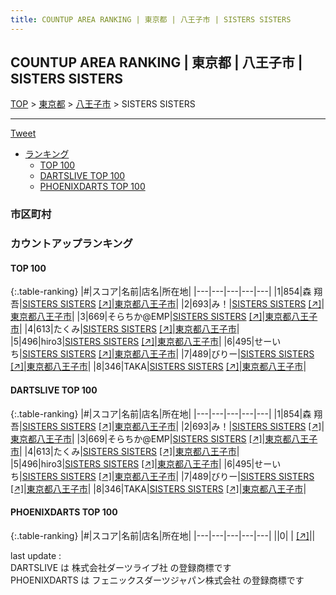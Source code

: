 ```yaml
---
title: COUNTUP AREA RANKING | 東京都 | 八王子市 | SISTERS SISTERS
---
```

## COUNTUP AREA RANKING | 東京都 | 八王子市 | SISTERS SISTERS

[TOP](/darts/rank/) > [東京都](/darts/rank/東京都/) > [八王子市](/darts/rank/東京都/八王子市/) > SISTERS SISTERS

___

<a href="https://twitter.com/share?ref_src=twsrc%5Etfw" data-text="COUNTUP AREA RANKING | 東京都八王子市SISTERS SISTERS" class="twitter-share-button" data-hashtags="DARTSLIVE,PHOENIXDARTS,darts,ダーツ" data-show-count="false">Tweet</a>

* [ランキング](#カウントアップランキング)
    * [TOP 100](#top-100)
    * [DARTSLIVE TOP 100](#dartslive-top-100)
    * [PHOENIXDARTS TOP 100](#phoenixdarts-top-100)

### 市区町村

<ul>

</ul>

### カウントアップランキング

#### TOP 100



{:.table-ranking}
|#|スコア|名前|店名|所在地|
|---|---|---|---|---|
|1|854|<span class="rank-name-dl">森 翔吾</span>|<a href="/darts/rank/shops/f7e56b531c0c8664f454cb89828a1cfe.html">SISTERS SISTERS</a> <a href="https://search.dartslive.com/jp/shop/f7e56b531c0c8664f454cb89828a1cfe">[↗]</a>|<a href="/darts/rank/東京都/八王子市">東京都八王子市</a>|
|2|693|<span class="rank-name-dl">み！</span>|<a href="/darts/rank/shops/f7e56b531c0c8664f454cb89828a1cfe.html">SISTERS SISTERS</a> <a href="https://search.dartslive.com/jp/shop/f7e56b531c0c8664f454cb89828a1cfe">[↗]</a>|<a href="/darts/rank/東京都/八王子市">東京都八王子市</a>|
|3|669|<span class="rank-name-dl">そらちか@EMP</span>|<a href="/darts/rank/shops/f7e56b531c0c8664f454cb89828a1cfe.html">SISTERS SISTERS</a> <a href="https://search.dartslive.com/jp/shop/f7e56b531c0c8664f454cb89828a1cfe">[↗]</a>|<a href="/darts/rank/東京都/八王子市">東京都八王子市</a>|
|4|613|<span class="rank-name-dl">たくみ</span>|<a href="/darts/rank/shops/f7e56b531c0c8664f454cb89828a1cfe.html">SISTERS SISTERS</a> <a href="https://search.dartslive.com/jp/shop/f7e56b531c0c8664f454cb89828a1cfe">[↗]</a>|<a href="/darts/rank/東京都/八王子市">東京都八王子市</a>|
|5|496|<span class="rank-name-dl">hiro3</span>|<a href="/darts/rank/shops/f7e56b531c0c8664f454cb89828a1cfe.html">SISTERS SISTERS</a> <a href="https://search.dartslive.com/jp/shop/f7e56b531c0c8664f454cb89828a1cfe">[↗]</a>|<a href="/darts/rank/東京都/八王子市">東京都八王子市</a>|
|6|495|<span class="rank-name-dl">せーいち</span>|<a href="/darts/rank/shops/f7e56b531c0c8664f454cb89828a1cfe.html">SISTERS SISTERS</a> <a href="https://search.dartslive.com/jp/shop/f7e56b531c0c8664f454cb89828a1cfe">[↗]</a>|<a href="/darts/rank/東京都/八王子市">東京都八王子市</a>|
|7|489|<span class="rank-name-dl">びりー</span>|<a href="/darts/rank/shops/f7e56b531c0c8664f454cb89828a1cfe.html">SISTERS SISTERS</a> <a href="https://search.dartslive.com/jp/shop/f7e56b531c0c8664f454cb89828a1cfe">[↗]</a>|<a href="/darts/rank/東京都/八王子市">東京都八王子市</a>|
|8|346|<span class="rank-name-dl">TAKA</span>|<a href="/darts/rank/shops/f7e56b531c0c8664f454cb89828a1cfe.html">SISTERS SISTERS</a> <a href="https://search.dartslive.com/jp/shop/f7e56b531c0c8664f454cb89828a1cfe">[↗]</a>|<a href="/darts/rank/東京都/八王子市">東京都八王子市</a>|


#### DARTSLIVE TOP 100



{:.table-ranking}
|#|スコア|名前|店名|所在地|
|---|---|---|---|---|
|1|854|<span class="rank-name-dl">森 翔吾</span>|<a href="/darts/rank/shops/f7e56b531c0c8664f454cb89828a1cfe.html">SISTERS SISTERS</a> <a href="https://search.dartslive.com/jp/shop/f7e56b531c0c8664f454cb89828a1cfe">[↗]</a>|<a href="/darts/rank/東京都/八王子市">東京都八王子市</a>|
|2|693|<span class="rank-name-dl">み！</span>|<a href="/darts/rank/shops/f7e56b531c0c8664f454cb89828a1cfe.html">SISTERS SISTERS</a> <a href="https://search.dartslive.com/jp/shop/f7e56b531c0c8664f454cb89828a1cfe">[↗]</a>|<a href="/darts/rank/東京都/八王子市">東京都八王子市</a>|
|3|669|<span class="rank-name-dl">そらちか@EMP</span>|<a href="/darts/rank/shops/f7e56b531c0c8664f454cb89828a1cfe.html">SISTERS SISTERS</a> <a href="https://search.dartslive.com/jp/shop/f7e56b531c0c8664f454cb89828a1cfe">[↗]</a>|<a href="/darts/rank/東京都/八王子市">東京都八王子市</a>|
|4|613|<span class="rank-name-dl">たくみ</span>|<a href="/darts/rank/shops/f7e56b531c0c8664f454cb89828a1cfe.html">SISTERS SISTERS</a> <a href="https://search.dartslive.com/jp/shop/f7e56b531c0c8664f454cb89828a1cfe">[↗]</a>|<a href="/darts/rank/東京都/八王子市">東京都八王子市</a>|
|5|496|<span class="rank-name-dl">hiro3</span>|<a href="/darts/rank/shops/f7e56b531c0c8664f454cb89828a1cfe.html">SISTERS SISTERS</a> <a href="https://search.dartslive.com/jp/shop/f7e56b531c0c8664f454cb89828a1cfe">[↗]</a>|<a href="/darts/rank/東京都/八王子市">東京都八王子市</a>|
|6|495|<span class="rank-name-dl">せーいち</span>|<a href="/darts/rank/shops/f7e56b531c0c8664f454cb89828a1cfe.html">SISTERS SISTERS</a> <a href="https://search.dartslive.com/jp/shop/f7e56b531c0c8664f454cb89828a1cfe">[↗]</a>|<a href="/darts/rank/東京都/八王子市">東京都八王子市</a>|
|7|489|<span class="rank-name-dl">びりー</span>|<a href="/darts/rank/shops/f7e56b531c0c8664f454cb89828a1cfe.html">SISTERS SISTERS</a> <a href="https://search.dartslive.com/jp/shop/f7e56b531c0c8664f454cb89828a1cfe">[↗]</a>|<a href="/darts/rank/東京都/八王子市">東京都八王子市</a>|
|8|346|<span class="rank-name-dl">TAKA</span>|<a href="/darts/rank/shops/f7e56b531c0c8664f454cb89828a1cfe.html">SISTERS SISTERS</a> <a href="https://search.dartslive.com/jp/shop/f7e56b531c0c8664f454cb89828a1cfe">[↗]</a>|<a href="/darts/rank/東京都/八王子市">東京都八王子市</a>|


#### PHOENIXDARTS TOP 100



{:.table-ranking}
|#|スコア|名前|店名|所在地|
|---|---|---|---|---|
||0|<span class="rank-name-dl"> </span>|<a href="/darts/rank/shops/.html"></a> <a href="">[↗]</a>|<a href="/darts/rank//"></a>|


<div class="footer border-top border-gray-light mt-5 pt-3 text-right text-gray">
    last update : <span style="font-weight: italic" id="foot_last_modified"></span><br />
    DARTSLIVE は 株式会社ダーツライブ社 の登録商標です<br />
    PHOENIXDARTS は フェニックスダーツジャパン株式会社 の登録商標です<br />
</div>

<script src="https://cdnjs.cloudflare.com/ajax/libs/jquery.tablesorter/2.31.3/js/jquery.tablesorter.min.js" integrity="sha512-qzgd5cYSZcosqpzpn7zF2ZId8f/8CHmFKZ8j7mU4OUXTNRd5g+ZHBPsgKEwoqxCtdQvExE5LprwwPAgoicguNg==" crossorigin="anonymous" referrerpolicy="no-referrer"></script>
<link rel="stylesheet" href="https://cdnjs.cloudflare.com/ajax/libs/jquery.tablesorter/2.31.3/css/theme.default.min.css" integrity="sha512-wghhOJkjQX0Lh3NSWvNKeZ0ZpNn+SPVXX1Qyc9OCaogADktxrBiBdKGDoqVUOyhStvMBmJQ8ZdMHiR3wuEq8+w==" crossorigin="anonymous" referrerpolicy="no-referrer" />
<script>
$(function() {
    $(".table-ranking").tablesorter({sortList:[[0, 0]]});
    $("#foot_last_modified").text(formatDate(new Date(document.lastModified), 'yyyy-MM-dd HH:mm:ss'));
});
</script>

<script async src="https://platform.twitter.com/widgets.js" charset="utf-8"></script>